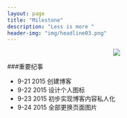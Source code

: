 ```yaml
---
layout: page
title: "Milestone"
description: "Less is more "
header-img: "img/headline03.png"
---
```



<center>
    <p><img src="http://7xlzhh.com1.z0.glb.clouddn.com/Read.png" align="center"></p>
</center>


###重要纪事

- 9-21 2015 创建博客
- 9-22 2015 设计个人图标
- 9-23 2015 初步实现博客内容私人化
- 9-24 2015 全部更换页面图片












